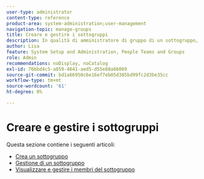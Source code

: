 ```yaml
---
user-type: administrator
content-type: reference
product-area: system-administration;user-management
navigation-topic: manage-groups
title: Creare e gestire i sottogruppi
description: In qualità di amministratore di gruppo di un sottogruppo, puoi creare, spostare, visualizzare, modificare, copiare, rinominare, esportare ed eliminare il sottogruppo. È inoltre possibile rendere un sottogruppo un gruppo di primo livello rimuovendolo dal relativo gruppo padre.
author: Lisa
feature: System Setup and Administration, People Teams and Groups
role: Admin
recommendations: noDisplay, noCatalog
exl-id: 76bbd4c5-a859-4641-aed5-d55e88a66069
source-git-commit: bd1a66950c6e16ef7eb05d385bd99fc2d3be35cc
workflow-type: tm+mt
source-wordcount: '61'
ht-degree: 0%

---
```


# Creare e gestire i sottogruppi

Questa sezione contiene i seguenti articoli:

* [Crea un sottogruppo](../../../administration-and-setup/manage-groups/create-and-manage-subgroups/create-a-subgroup.md)
* [Gestione di un sottogruppo](../../../administration-and-setup/manage-groups/create-and-manage-subgroups/manage-subgroups.md)
* [Visualizzare e gestire i membri del sottogruppo](../../../administration-and-setup/manage-groups/create-and-manage-subgroups/view-and-manage-subgroup-members.md)

